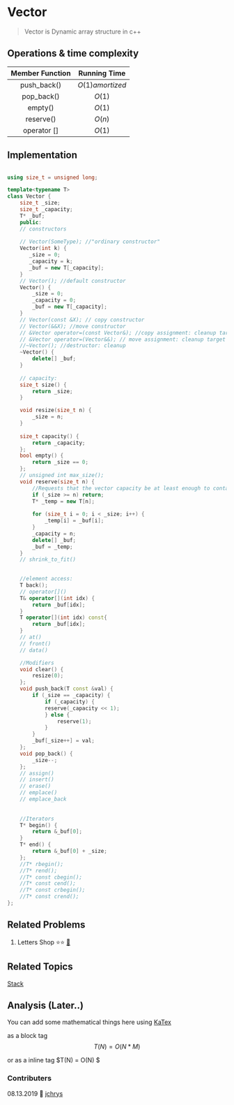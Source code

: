 # Vector
> Vector is Dynamic array structure in c++

## Operations & time complexity

| Member Function |  Running Time  |
|:---------------:|:--------------:|
|   push_back()   |$O(1) amortized$|
|    pop_back()   |     $O(1)$     |
|     empty()     |     $O(1)$     |
|    reserve()    |     $O(n)$     |
|   operator []   |     $O(1)$     |


## Implementation

```cpp   

using size_t = unsigned long;

template<typename T>
class Vector {
    size_t _size;
    size_t _capacity;
    T* _buf;
    public:
    // constructors
    
    // Vector(SomeType); //"ordinary constructor"
    Vector(int k) {
       _size = 0;
       _capacity = k;
       _buf = new T[_capacity];
    }
    // Vector(); //default constructor
    Vector() {
        _size = 0;
        _capacity = 0;
        _buf = new T[_capacity];
    }
    // Vector(const &X); // copy constructor
    // Vector(&&X); //move constructor
    // &Vector operator=(const Vector&); //copy assignment: cleanup target and copy
    // &Vector operator=(Vector&&); // move assignment: cleanup target and move
    //~Vector(); //destructor: cleanup
    ~Vector() {
        delete[] _buf;
    }
    
    // capacity: 
    size_t size() {
        return _size;
    }

    void resize(size_t n) {
        _size = n;
    }
    
    size_t capacity() {
        return _capacity;
    };
    bool empty() {
        return _size == 0;
    };
    // unsigned int max_size();
    void reserve(size_t n) {
        //Requests that the vector capacity be at least enough to contain n elements.
        if (_size >= n) return;
        T* _temp = new T[n];
        
        for (size_t i = 0; i < _size; i++) {
            _temp[i] = _buf[i];
        }
        _capacity = n;
        delete[] _buf;
        _buf = _temp;
    }
    // shrink_to_fit()
   

    //element access:
    T back();
    // operator[]()
    T& operator[](int idx) {
        return _buf[idx];
    }
    T operator[](int idx) const{
        return _buf[idx];
    }
    // at()
    // front()
    // data() 

    //Modifiers
    void clear() {
        resize(0);
    };
    void push_back(T const &val) {
        if (_size == _capacity) {
            if (_capacity) {
            reserve(_capacity << 1);
            } else {
                reserve(1);
            }
        }
        _buf[_size++] = val;
    };
    void pop_back() {
        _size--;
    };
    // assign()
    // insert()
    // erase()
    // emplace()
    // emplace_back
   
    
    //Iterators 
    T* begin() {
        return &_buf[0];
    }
    T* end() {
        return &_buf[0] + _size;
    };
    //T* rbegin();
    //T* rend();
    //T* const cbegin();
    //T* const cend();
    //T* const crbegin();
    //T* const crend();
};
```

## Related Problems
1. Letters Shop :star::star: [:link:](https://codeforces.com/problemset/problem/1187/B)


## Related Topics
[Stack](/DataStructures/Linear/Stack)

## Analysis (Later..)
You can add some mathematical things here using [KaTex](https://katex.org/docs/supported.html)

as a block tag
$$
    T(N) = O(N*M)
$$

or as a inline tag $T(N) = O(N) $

### Contributers
08.13.2019 :tada: [jchrys](https://github.com/jchrys)  
